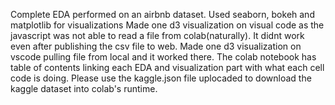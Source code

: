 Complete EDA performed on an airbnb dataset.
Used seaborn, bokeh and matplotlib for visualizations
Made one d3 visualization on visual code as the javascript was not able to read a file from colab(naturally). It didnt work even after publishing the csv file to web.
Made one d3 visualization on vscode pulling file from local and it worked there.
The colab notebook has table of contents linking each EDA and visualization part with what each cell code is doing.
Please use the kaggle.json file uplocaded to download the kaggle dataset into colab's runtime.
